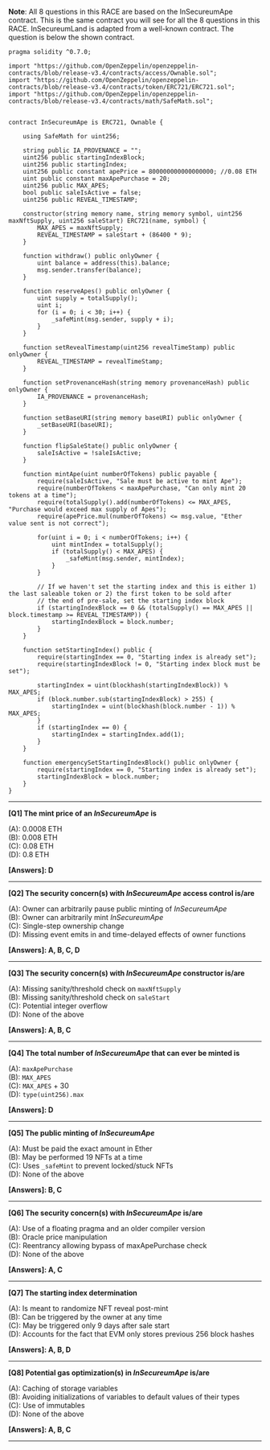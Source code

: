 **Note**: All 8 questions in this RACE are based on the InSecureumApe contract. This is the same contract you will see for all the 8 questions in this RACE. InSecureumLand is adapted from a well-known contract. The question is below the shown contract.

```
pragma solidity ^0.7.0;

import "https://github.com/OpenZeppelin/openzeppelin-contracts/blob/release-v3.4/contracts/access/Ownable.sol";
import "https://github.com/OpenZeppelin/openzeppelin-contracts/blob/release-v3.4/contracts/token/ERC721/ERC721.sol";
import "https://github.com/OpenZeppelin/openzeppelin-contracts/blob/release-v3.4/contracts/math/SafeMath.sol";


contract InSecureumApe is ERC721, Ownable {

    using SafeMath for uint256;

    string public IA_PROVENANCE = "";
    uint256 public startingIndexBlock;
    uint256 public startingIndex;
    uint256 public constant apePrice = 800000000000000000; //0.08 ETH
    uint public constant maxApePurchase = 20;
    uint256 public MAX_APES;
    bool public saleIsActive = false;
    uint256 public REVEAL_TIMESTAMP;

    constructor(string memory name, string memory symbol, uint256 maxNftSupply, uint256 saleStart) ERC721(name, symbol) {
        MAX_APES = maxNftSupply;
        REVEAL_TIMESTAMP = saleStart + (86400 * 9);
    }

    function withdraw() public onlyOwner {
        uint balance = address(this).balance;
        msg.sender.transfer(balance);
    }

    function reserveApes() public onlyOwner {        
        uint supply = totalSupply();
        uint i;
        for (i = 0; i < 30; i++) {
            _safeMint(msg.sender, supply + i);
        }
    }

    function setRevealTimestamp(uint256 revealTimeStamp) public onlyOwner {
        REVEAL_TIMESTAMP = revealTimeStamp;
    } 

    function setProvenanceHash(string memory provenanceHash) public onlyOwner {
        IA_PROVENANCE = provenanceHash;
    }

    function setBaseURI(string memory baseURI) public onlyOwner {
        _setBaseURI(baseURI);
    }

    function flipSaleState() public onlyOwner {
        saleIsActive = !saleIsActive;
    }

    function mintApe(uint numberOfTokens) public payable {
        require(saleIsActive, "Sale must be active to mint Ape");
        require(numberOfTokens < maxApePurchase, "Can only mint 20 tokens at a time");
        require(totalSupply().add(numberOfTokens) <= MAX_APES, "Purchase would exceed max supply of Apes");
        require(apePrice.mul(numberOfTokens) <= msg.value, "Ether value sent is not correct");

        for(uint i = 0; i < numberOfTokens; i++) {
            uint mintIndex = totalSupply();
            if (totalSupply() < MAX_APES) {
                _safeMint(msg.sender, mintIndex);
            }
        }

        // If we haven't set the starting index and this is either 1) the last saleable token or 2) the first token to be sold after
        // the end of pre-sale, set the starting index block
        if (startingIndexBlock == 0 && (totalSupply() == MAX_APES || block.timestamp >= REVEAL_TIMESTAMP)) {
            startingIndexBlock = block.number;
        } 
    }

    function setStartingIndex() public {
        require(startingIndex == 0, "Starting index is already set");
        require(startingIndexBlock != 0, "Starting index block must be set");

        startingIndex = uint(blockhash(startingIndexBlock)) % MAX_APES;
        if (block.number.sub(startingIndexBlock) > 255) {
            startingIndex = uint(blockhash(block.number - 1)) % MAX_APES;
        }
        if (startingIndex == 0) {
            startingIndex = startingIndex.add(1);
        }
    }

    function emergencySetStartingIndexBlock() public onlyOwner {
        require(startingIndex == 0, "Starting index is already set");
        startingIndexBlock = block.number;
    }
}
```

---

**[Q1] The mint price of an _InSecureumApe_ is**

(A): 0.0008 ETH  
(B): 0.008 ETH  
(C): 0.08 ETH  
(D): 0.8 ETH  

**[Answers]: D**

---

**[Q2] The security concern(s) with _InSecureumApe_ access control is/are**

(A): Owner can arbitrarily pause public minting of _InSecureumApe_  
(B): Owner can arbitrarily mint _InSecureumApe_  
(C): Single-step ownership change  
(D): Missing event emits in and time-delayed effects of owner functions  

**[Answers]: A, B, C, D**

---

**[Q3] The security concern(s) with _InSecureumApe_ constructor is/are**

(A): Missing sanity/threshold check on `maxNftSupply`  
(B): Missing sanity/threshold check on `saleStart`  
(C): Potential integer overflow  
(D): None of the above  

**[Answers]: A, B, C**

---

**[Q4] The total number of _InSecureumApe_ that can ever be minted is**

(A): `maxApePurchase`  
(B): `MAX_APES`  
(C): `MAX_APES` + 30  
(D): `type(uint256).max`  

**[Answers]: D**

---

**[Q5] The public minting of _InSecureumApe_**

(A): Must be paid the exact amount in Ether  
(B): May be performed 19 NFTs at a time  
(C): Uses `_safeMint` to prevent locked/stuck NFTs  
(D): None of the above  

**[Answers]: B, C**

---

**[Q6] The security concern(s) with _InSecureumApe_ is/are**

(A): Use of a floating pragma and an older compiler version  
(B): Oracle price manipulation  
(C): Reentrancy allowing bypass of maxApePurchase check  
(D): None of the above  

**[Answers]: A, C**

---

**[Q7] The starting index determination**

(A): Is meant to randomize NFT reveal post-mint  
(B): Can be triggered by the owner at any time  
(C): May be triggered only 9 days after sale start  
(D): Accounts for the fact that EVM only stores previous 256 block hashes  

**[Answers]: A, B, D**

---

**[Q8] Potential gas optimization(s) in _InSecureumApe_ is/are**

(A): Caching of storage variables  
(B): Avoiding initializations of variables to default values of their types  
(C): Use of immutables  
(D): None of the above  

**[Answers]: A, B, C**

---
